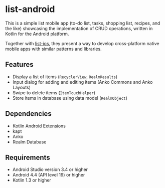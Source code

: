 # list-android
This is a simple list mobile app (to-do list, tasks, shopping list, recipes, and the like) showcasing the implementation of CRUD operations, written in Kotlin for the Android platform.

Together with [list-ios](https://github.com/cyliong/list-ios), they present a way to develop cross-platform native mobile apps with similar patterns and libraries.

## Features
- Display a list of items (`RecyclerView`, `RealmResults`)
- Input dialog for adding and editing items (Anko Commons and Anko Layouts)
- Swipe to delete items (`ItemTouchHelper`)
- Store items in database using data model (`RealmObject`)

## Dependencies
- Kotlin Android Extensions
- kapt
- Anko
- Realm Database

## Requirements
- Android Studio version 3.4 or higher
- Android 4.4 (API level 19) or higher
- Kotlin 1.3 or higher